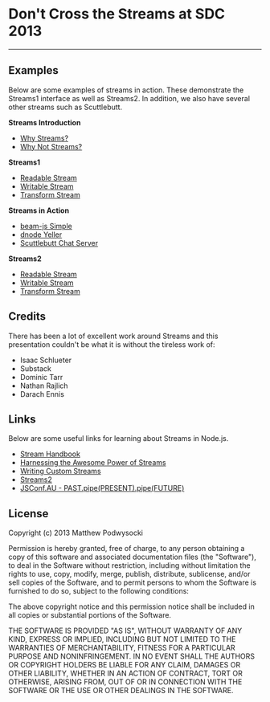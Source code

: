 # Don't Cross the Streams at SDC 2013 #

----------

## Examples ##

Below are some examples of streams in action.  These demonstrate the Streams1 interface as well as Streams2.  In addition, we also have several other streams such as Scuttlebutt.

**Streams Introduction**

- [Why Streams?](https://github.com/mattpodwysocki/SDC2013/blob/master/WhyStreams/readFile.js)
- [Why Not Streams?](https://github.com/mattpodwysocki/SDC2013/blob/master/WhyStreams/JSONStream.js)

**Streams1**

- [Readable Stream](https://github.com/mattpodwysocki/SDC2013/blob/master/Streams1/readable1.js)
- [Writable Stream](https://github.com/mattpodwysocki/SDC2013/blob/master/Streams1/writable1.js)
- [Transform Stream](https://github.com/mattpodwysocki/SDC2013/blob/master/Streams1/transform1.js)

**Streams in Action**

- [beam\-js Simple](https://github.com/mattpodwysocki/SDC2013/blob/master/Beam-JS/simple-usage.js)
- [dnode Yeller](https://github.com/mattpodwysocki/SDC2013/blob/master/dnode/dnode1.js)
- [Scuttlebutt Chat Server](https://github.com/mattpodwysocki/SDC2013/blob/master/Scuttlebutt/chatserver.js)

**Streams2**

- [Readable Stream](https://github.com/mattpodwysocki/SDC2013/blob/master/Streams2/readable2.js)
- [Writable Stream](https://github.com/mattpodwysocki/SDC2013/blob/master/Streams2/writable2.js)
- [Transform Stream](https://github.com/mattpodwysocki/SDC2013/blob/master/Streams2/transform2.js)

## Credits ##

There has been a lot of excellent work around Streams and this presentation couldn't be what it is without the tireless work of:

- Isaac Schlueter
- Substack
- Dominic Tarr
- Nathan Rajlich
- Darach Ennis

## Links ##

Below are some useful links for learning about Streams in Node.js.

- [Stream Handbook](https://github.com/substack/stream-handbook)
- [Harnessing the Awesome Power of Streams](http://www.youtube.com/watch?v=lQAV3bPOYHo)
- [Writing Custom Streams](https://github.com/dominictarr/presentations/blob/master/writing-custom-streams.md)
- [Streams2](https://github.com/isaacs/readable-stream)
- [JSConf.AU - PAST.pipe(PRESENT).pipe(FUTURE)](http://j.mp/streams2-jsconfau-pdf)

## License ##

Copyright (c) 2013 Matthew Podwysocki

Permission is hereby granted, free of charge, to any person obtaining a copy of this software and associated documentation files (the "Software"), to deal in the Software without restriction, including without limitation the rights to use, copy, modify, merge, publish, distribute, sublicense, and/or sell copies of the Software, and to permit persons to whom the Software is furnished to do so, subject to the following conditions:

The above copyright notice and this permission notice shall be included in all copies or substantial portions of the Software.

THE SOFTWARE IS PROVIDED "AS IS", WITHOUT WARRANTY OF ANY KIND, EXPRESS OR IMPLIED, INCLUDING BUT NOT LIMITED TO THE WARRANTIES OF MERCHANTABILITY, FITNESS FOR A PARTICULAR PURPOSE AND NONINFRINGEMENT. IN NO EVENT SHALL THE AUTHORS OR COPYRIGHT HOLDERS BE LIABLE FOR ANY CLAIM, DAMAGES OR OTHER LIABILITY, WHETHER IN AN ACTION OF CONTRACT, TORT OR OTHERWISE, ARISING FROM, OUT OF OR IN CONNECTION WITH THE SOFTWARE OR THE USE OR OTHER DEALINGS IN THE SOFTWARE.